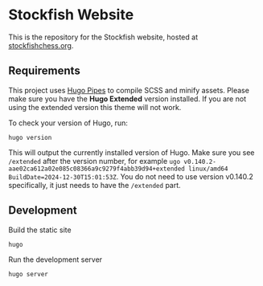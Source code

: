# Stockfish Website

This is the repository for the Stockfish website, hosted at [stockfishchess.org](https://stockfishchess.org).

## Requirements
This project uses [Hugo Pipes](https://gohugo.io/hugo-pipes/) to compile SCSS and minify assets. Please make sure you have the **Hugo Extended** version installed. If you are not using the extended version this theme will not work.

To check your version of Hugo, run:

```
hugo version
```

This will output the currently installed version of Hugo. Make sure you see `/extended` after the version number, for example `ugo v0.140.2-aae02ca612a02e085c08366a9c9279f4abb39d94+extended linux/amd64 BuildDate=2024-12-30T15:01:53Z`. You do not need to use version v0.140.2 specifically, it just needs to have the `/extended` part.

## Development

Build the static site
```
hugo
```

Run the development server
```
hugo server
```
